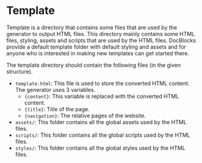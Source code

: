 # Template

Template is a directory that contains some files that are used by the generator to output HTML files. This directory mainly contains some HTML files, styling, assets and scripts that are used by the HTML files. DocBlocks provide a default template folder with default styling and assets and for anyone who is interested in making new templates can get started there.

The template directory should contain the following files (in the given structure).

- `template.html`: This file is used to store the converted HTML content. The generator uses 3 variables.
  - `{content}`: This variable is replaced with the converted HTML content.
  - `{title}`: Title of the page.
  - `{navigation}`: The relative pages of the website.
- `assets/`: This folder contains all the global assets used by the HTML files.
- `scripts/`: This folder contains all the global scripts used by the HTML files.
- `styles/`: This folder contains all the global styles used by the HTML files.
